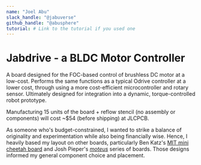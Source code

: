 ```yaml
---
name: "Joel Abu"
slack_handle: "@jabuverse"
github_handle: "@abusphere"
tutorial: # Link to the tutorial if you used one
---
```


# Jabdrive - a BLDC Motor Controller

<!-- Describe your board in 2-3 sentences. What are you making? What will it do? -->
A board designed for the FOC-based control of brushless DC motor at a low-cost.
Performs the same functions as a typical Odrive controller at a lower cost, through using a more cost-efficient microcontroller and rotary sensor. 
Ultimately designed for integration into a dynamic, torque-controlled robot prototype.

<!-- How much is it going to cost? -->
Manufacturing 15 units of the board + reflow stencil (no assembly or components) will cost ~$54 (before shipping) at JLCPCB.
<!-- Tell us a little bit about your design process. What were some challenges? What helped? ***Totally optional*** -->
As someone who's budget-constrained, I wanted to strike a balance of originality and experimentation while also being financially wise. Hence, I heavily based my layout on other boards, particularly Ben Katz's [MIT mini cheetah board](https://github.com/bgkatz/3phase_integrated/tree/master) and Josh Pieper's [*moteus*](https://github.com/mjbots/moteus) series of boards. Those designs informed my general component choice and placement.
